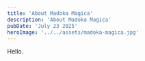 ```yaml
---
title: 'About Madoka Magica'
description: 'About Madoka Magica'
pubDate: 'July 23 2025'
heroImage: '../../assets/madoka-magica.jpg'
---
```


Hello.